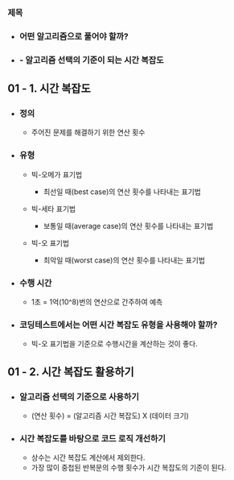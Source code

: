 ### 제목  
- ### 어떤 알고리즘으로 풀어야 할까?  
- ### \- 알고리즘 선택의 기준이 되는 시간 복잡도  
  
## 01 - 1. 시간 복잡도  
- ### 정의  
    - 주어진 문제를 해결하기 위한 연산 횟수  
      
- ### 유형  
    - 빅-오메가 표기법  
        - 최선일 때(best case)의 연산 횟수를 나타내는 표기법  
      
    - 빅-세타 표기법  
        - 보통일 때(average case)의 연산 횟수를 나타내는 표기법  
      
    - 빅-오 표기법  
        - 최악일 때(worst case)의 연산 횟수를 나타내는 표기법  
      
- ### 수행 시간
    - 1초 = 1억(10^8)번의 연산으로 간주하여 예측
      
- ### 코딩테스트에서는 어떤 시간 복잡도 유형을 사용해야 할까?
    - 빅-오 표기법을 기준으로 수행시간을 계산하는 것이 좋다.
      
## 01 - 2. 시간 복잡도 활용하기  
- ### 알고리즘 선택의 기준으로 사용하기  
    - (연산 횟수) = (알고리즘 시간 복잡도) X (데이터 크기)  

- ### 시간 복잡도를 바탕으로 코드 로직 개선하기  
    - 상수는 시간 복잡도 계산에서 제외한다.  
    - 가장 많이 중첩된 반복문의 수행 횟수가 
    시간 복잡도의 기준이 된다.  